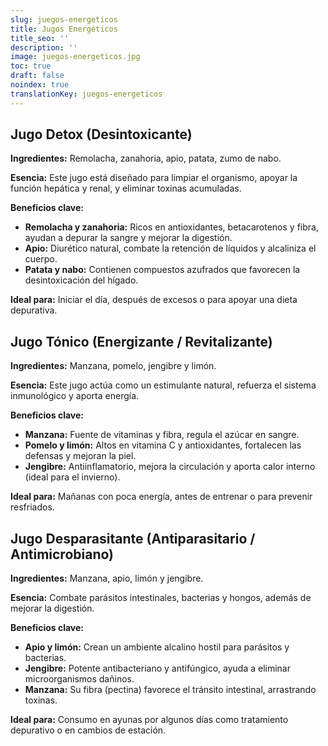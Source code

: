 ```yaml
---
slug: juegos-energeticos
title: Jugos Energéticos
title_seo: ''
description: ''
image: juegos-energeticos.jpg
toc: true
draft: false
noindex: true
translationKey: juegos-energeticos
---
```


## Jugo Detox (Desintoxicante)

**Ingredientes:** Remolacha, zanahoria, apio, patata, zumo de nabo.

**Esencia:** Este jugo está diseñado para limpiar el organismo, apoyar la función hepática y renal, y eliminar toxinas acumuladas.

**Beneficios clave:**
- **Remolacha y zanahoria:** Ricos en antioxidantes, betacarotenos y fibra, ayudan a depurar la sangre y mejorar la digestión.
- **Apio:** Diurético natural, combate la retención de líquidos y alcaliniza el cuerpo.
- **Patata y nabo:** Contienen compuestos azufrados que favorecen la desintoxicación del hígado.

**Ideal para:** Iniciar el día, después de excesos o para apoyar una dieta depurativa.

## Jugo Tónico (Energizante / Revitalizante)

**Ingredientes:** Manzana, pomelo, jengibre y limón.

**Esencia:** Este jugo actúa como un estimulante natural, refuerza el sistema inmunológico y aporta energía.

**Beneficios clave:**
- **Manzana:** Fuente de vitaminas y fibra, regula el azúcar en sangre.
- **Pomelo y limón:** Altos en vitamina C y antioxidantes, fortalecen las defensas y mejoran la piel.
- **Jengibre:** Antiinflamatorio, mejora la circulación y aporta calor interno (ideal para el invierno).

**Ideal para:** Mañanas con poca energía, antes de entrenar o para prevenir resfriados.

## Jugo Desparasitante (Antiparasitario / Antimicrobiano)

**Ingredientes:** Manzana, apio, limón y jengibre.

**Esencia:** Combate parásitos intestinales, bacterias y hongos, además de mejorar la digestión.

**Beneficios clave:**
- **Apio y limón:** Crean un ambiente alcalino hostil para parásitos y bacterias.
- **Jengibre:** Potente antibacteriano y antifúngico, ayuda a eliminar microorganismos dañinos.
- **Manzana:** Su fibra (pectina) favorece el tránsito intestinal, arrastrando toxinas.

**Ideal para:** Consumo en ayunas por algunos días como tratamiento depurativo o en cambios de estación.
